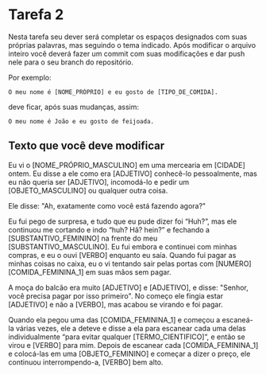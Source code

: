 # Tarefa 2

Nesta tarefa seu dever será completar os espaços designados com suas próprias palavras, mas seguindo o tema indicado. Após modificar o arquivo inteiro você deverá fazer um commit com suas modificações e dar push nele para o seu branch do repositório.

Por exemplo:

```
O meu nome é [NOME_PRÓPRIO] e eu gosto de [TIPO_DE_COMIDA].
```
deve ficar, após suas mudanças, assim:

```
O meu nome é João e eu gosto de feijoada.
```



## Texto que você deve modificar

Eu vi o [NOME_PRÓPRIO_MASCULINO] em uma mercearia em [CIDADE] ontem. Eu disse a ele como era [ADJETIVO] conhecê-lo pessoalmente, mas eu não queria ser [ADJETIVO], incomodá-lo e pedir um [OBJETO_MASCULINO] ou qualquer outra coisa.

Ele disse: "Ah, exatamente como você está fazendo agora?"

Eu fui pego de surpresa, e tudo que eu pude dizer foi “Huh?”, mas ele continuou me cortando e indo “huh? Hã? hein?” e fechando a [SUBSTANTIVO_FEMININO] na frente do meu [SUBSTANTIVO_MASCULINO]. Eu fui embora e continuei com minhas compras, e eu o ouvi [VERBO] enquanto eu saía. Quando fui pagar as minhas coisas no caixa, eu o vi tentando sair pelas portas com [NUMERO] [COMIDA_FEMININA_1] em suas mãos sem pagar.

A moça do balcão era muito [ADJETIVO] e [ADJETIVO], e disse: "Senhor, você precisa pagar por isso primeiro". No começo ele fingia estar [ADJETIVO] e não a [VERBO], mas acabou se virando e foi pagar.

Quando ela pegou uma das [COMIDA_FEMININA_1] e começou a escaneá-la várias vezes, ele a deteve e disse a ela para escanear cada uma delas individualmente “para evitar qualquer [TERMO_CIENTIFICO]”, e então se virou e [VERBO] para mim. Depois de escanear cada [COMIDA_FEMININA_1] e colocá-las em uma [OBJETO_FEMININO] e começar a dizer o preço, ele continuou interrompendo-a, [VERBO] bem alto.